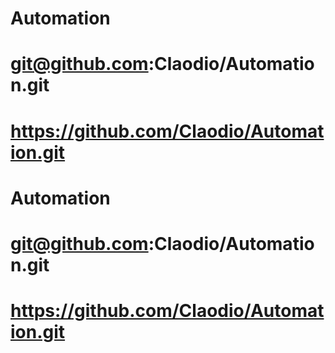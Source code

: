 # Automation
# git@github.com:Claodio/Automation.git
 # https://github.com/Claodio/Automation.git
# Automation
# git@github.com:Claodio/Automation.git
 # https://github.com/Claodio/Automation.git
